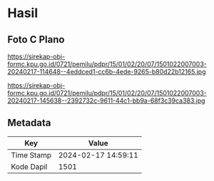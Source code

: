 # Hasil

## Foto C Plano

https://sirekap-obj-formc.kpu.go.id/0721/pemilu/pdpr/15/01/02/20/07/1501022007003-20240217-114648--4eddced1-cc6b-4ede-9265-b80d22b12165.jpg

https://sirekap-obj-formc.kpu.go.id/0721/pemilu/pdpr/15/01/02/20/07/1501022007003-20240217-145638--2392732c-9611-44c1-bb9a-68f3c39ca383.jpg


## Metadata

| Key        | Value               |
| ---------- | ------------------- |
| Time Stamp | 2024-02-17 14:59:11 |
| Kode Dapil | 1501                |



